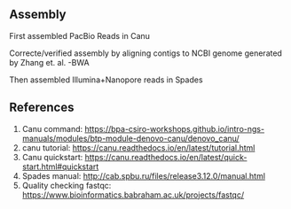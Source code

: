 ## Assembly
First assembled PacBio Reads in Canu

Correcte/verified assembly by aligning contigs to NCBI genome generated by Zhang et. al.
-BWA 

Then assembled Illumina+Nanopore reads in Spades

## References
1. Canu command: https://bpa-csiro-workshops.github.io/intro-ngs-manuals/modules/btp-module-denovo-canu/denovo_canu/
2. canu tutorial: https://canu.readthedocs.io/en/latest/tutorial.html
3. Canu quickstart: https://canu.readthedocs.io/en/latest/quick-start.html#quickstart
4. Spades manual: http://cab.spbu.ru/files/release3.12.0/manual.html
5. Quality checking fastqc: https://www.bioinformatics.babraham.ac.uk/projects/fastqc/

